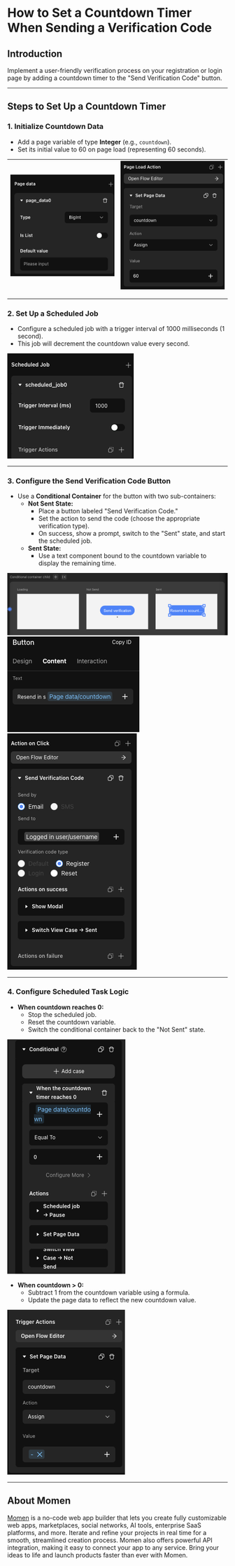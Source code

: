 # How to Set a Countdown Timer When Sending a Verification Code

## Introduction

Implement a user-friendly verification process on your registration or login page by adding a countdown timer to the "Send Verification Code" button.

---

## Steps to Set Up a Countdown Timer

### 1. Initialize Countdown Data

- Add a page variable of type **Integer** (e.g., `countdown`).
- Set its initial value to 60 on page load (representing 60 seconds).

| ![Add countdown variable](../.gitbook/assets/1%20(83).png "Add countdown variable") | ![Initialize countdown](../.gitbook/assets/2%20(68).png "Initialize countdown") |
| ---------------------------------------------------------------------------------- | ------------------------------------------------------------------------------ |

---

### 2. Set Up a Scheduled Job

- Configure a scheduled job with a trigger interval of 1000 milliseconds (1 second).
- This job will decrement the countdown value every second.

![Configure scheduled job](../.gitbook/assets/3%20(65).png "Configure scheduled job")

---

### 3. Configure the Send Verification Code Button

- Use a **Conditional Container** for the button with two sub-containers:
  - **Not Sent State:**  
    - Place a button labeled "Send Verification Code."
    - Set the action to send the code (choose the appropriate verification type).
    - On success, show a prompt, switch to the "Sent" state, and start the scheduled job.
  - **Sent State:**  
    - Use a text component bound to the countdown variable to display the remaining time.

![Conditional container setup](../.gitbook/assets/4%20(62).png "Conditional container setup")
![Send code button](../.gitbook/assets/5%20(49).png "Send code button")
![Countdown display](../.gitbook/assets/6%20(43).png "Countdown display")

---

### 4. Configure Scheduled Task Logic

- **When countdown reaches 0:**
  - Stop the scheduled job.
  - Reset the countdown variable.
  - Switch the conditional container back to the "Not Sent" state.

![End of countdown logic](../.gitbook/assets/image%20(13)%20(1).png "End of countdown logic")

- **When countdown > 0:**
  - Subtract 1 from the countdown variable using a formula.
  - Update the page data to reflect the new countdown value.

![Decrement countdown](../.gitbook/assets/7%20(33).png "Decrement countdown")

---

## About Momen

[Momen](https://momen.app/?channel=docs) is a no-code web app builder that lets you create fully customizable web apps, marketplaces, social networks, AI tools, enterprise SaaS platforms, and more. Iterate and refine your projects in real time for a smooth, streamlined creation process. Momen also offers powerful API integration, making it easy to connect your app to any service. Bring your ideas to life and launch products faster than ever with Momen.
